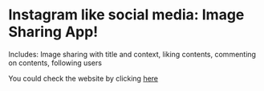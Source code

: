 # Instagram like social media: Image Sharing App!
Includes: Image sharing with title and context, liking contents, commenting on contents, following users

You could check the website by clicking [here](https://image-sharing-with-mongodb.glitch.me/)

